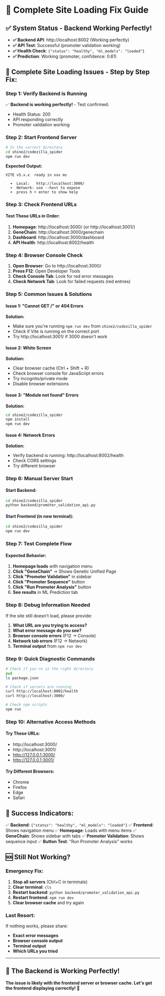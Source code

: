 # 🚀 Complete Site Loading Fix Guide

## ✅ **System Status - Backend Working Perfectly!**

- **✅ Backend API**: http://localhost:8002 (Working perfectly)
- **✅ API Test**: Successful (promoter validation working)
- **✅ Health Check**: `{"status": "healthy", "ml_models": "loaded"}`
- **✅ Prediction**: Working (promoter, confidence: 0.61)

## 🔧 **Complete Site Loading Issues - Step by Step Fix:**

### **Step 1: Verify Backend is Running**
✅ **Backend is working perfectly!** - Test confirmed:
- Health Status: 200
- API responding correctly
- Promoter validation working

### **Step 2: Start Frontend Server**
```bash
# In the correct directory
cd shine2/codezilla_spider
npm run dev
```

**Expected Output:**
```
VITE v5.x.x  ready in xxx ms

  ➜  Local:   http://localhost:3000/
  ➜  Network: use --host to expose
  ➜  press h + enter to show help
```

### **Step 3: Check Frontend URLs**

#### **Test These URLs in Order:**

1. **Homepage**: http://localhost:3000/ (or http://localhost:3001/)
2. **GeneChain**: http://localhost:3000/genechain
3. **Dashboard**: http://localhost:3000/dashboard
4. **API Health**: http://localhost:8002/health

### **Step 4: Browser Console Check**

1. **Open Browser**: Go to http://localhost:3000/
2. **Press F12**: Open Developer Tools
3. **Check Console Tab**: Look for red error messages
4. **Check Network Tab**: Look for failed requests (red entries)

### **Step 5: Common Issues & Solutions**

#### **Issue 1: "Cannot GET /" or 404 Errors**
**Solution:**
- Make sure you're running `npm run dev` from `shine2/codezilla_spider`
- Check if Vite is running on the correct port
- Try http://localhost:3001/ if 3000 doesn't work

#### **Issue 2: White Screen**
**Solution:**
- Clear browser cache (Ctrl + Shift + R)
- Check browser console for JavaScript errors
- Try incognito/private mode
- Disable browser extensions

#### **Issue 3: "Module not found" Errors**
**Solution:**
```bash
cd shine2/codezilla_spider
npm install
npm run dev
```

#### **Issue 4: Network Errors**
**Solution:**
- Verify backend is running: http://localhost:8002/health
- Check CORS settings
- Try different browser

### **Step 6: Manual Server Start**

#### **Start Backend:**
```bash
cd shine2/codezilla_spider
python backend/promoter_validation_api.py
```

#### **Start Frontend (in new terminal):**
```bash
cd shine2/codezilla_spider
npm run dev
```

### **Step 7: Test Complete Flow**

#### **Expected Behavior:**
1. **Homepage loads** with navigation menu
2. **Click "GeneChain"** → Shows Genetic Unified Page
3. **Click "Promoter Validation"** in sidebar
4. **Click "Promoter Sequence"** button
5. **Click "Run Promoter Analysis"** button
6. **See results** in ML Prediction tab

### **Step 8: Debug Information Needed**

If the site still doesn't load, please provide:

1. **What URL are you trying to access?**
2. **What error message do you see?**
3. **Browser console errors** (F12 → Console)
4. **Network tab errors** (F12 → Network)
5. **Terminal output** from `npm run dev`

### **Step 9: Quick Diagnostic Commands**

```bash
# Check if you're in the right directory
pwd
ls package.json

# Check if servers are running
curl http://localhost:8002/health
curl http://localhost:3000/

# Check npm scripts
npm run
```

### **Step 10: Alternative Access Methods**

#### **Try These URLs:**
- http://localhost:3000/
- http://localhost:3001/
- http://127.0.0.1:3000/
- http://127.0.0.1:3001/

#### **Try Different Browsers:**
- Chrome
- Firefox
- Edge
- Safari

## 🎯 **Success Indicators:**

✅ **Backend**: `{"status": "healthy", "ml_models": "loaded"}`
✅ **Frontend**: Shows navigation menu
✅ **Homepage**: Loads with menu items
✅ **GeneChain**: Shows sidebar with tabs
✅ **Promoter Validation**: Shows sequence input
✅ **Button Test**: "Run Promoter Analysis" works

## 🆘 **Still Not Working?**

### **Emergency Fix:**
1. **Stop all servers** (Ctrl+C in terminals)
2. **Clear terminal**: `cls`
3. **Restart backend**: `python backend/promoter_validation_api.py`
4. **Restart frontend**: `npm run dev`
5. **Clear browser cache** and try again

### **Last Resort:**
If nothing works, please share:
- **Exact error messages**
- **Browser console output**
- **Terminal output**
- **Which URLs you tried**

---

## 🎉 **The Backend is Working Perfectly!**

**The issue is likely with the frontend server or browser cache. Let's get the frontend displaying correctly!** 🚀





